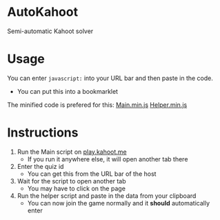 # AutoKahoot
Semi-automatic Kahoot solver

# Usage
You can enter `javascript:` into your URL bar and then paste in the code.
- You can put this into a bookmarklet

The minified code is prefered for this: [Main.min.js](https://cdn.jsdelivr.net/gh/helvieq499/AutoKahoot@master/Main.min.js) [Helper.min.js](https://cdn.jsdelivr.net/gh/helvieq499/AutoKahoot@master/Helper.min.js)

# Instructions

1. Run the Main script on [play.kahoot.me](https://play.kahoot.me/v2)
    - If you run it anywhere else, it will open another tab there
2. Enter the quiz id
    - You can get this from the URL bar of the host
3. Wait for the script to open another tab
    - You may have to click on the page
4. Run the helper script and paste in the data from your clipboard
    - You can now join the game normally and it **should** automatically enter
